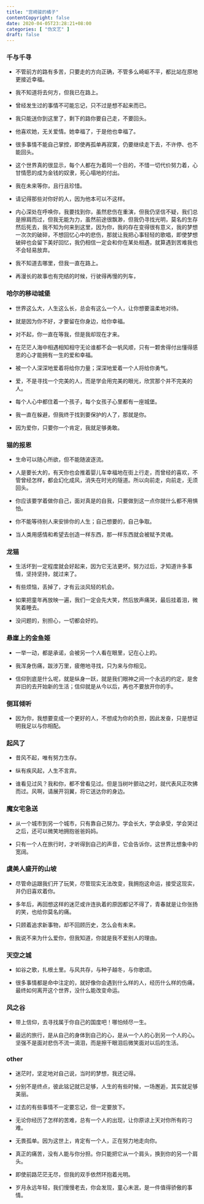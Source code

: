 ```yaml
---
title: "宫崎骏的橘子"
contentCopyright: false
date: 2020-04-05T23:28:21+08:00
categories: [ "伪文艺" ]
draft: false
---
```


### 千与千寻

- 不管前方的路有多苦，只要走的方向正确，不管多么崎岖不平，都比站在原地更接近幸福。

- 我不知道将去何方，但我已在路上。

- 曾经发生过的事情不可能忘记，只不过是想不起来而已。

- 我只能送你到这里了，剩下的路你要自己走，不要回头。

- 他喜欢她，无关爱情。她幸福了，于是他也幸福了。

- 很多事情不能自己掌控，即使再孤单再寂寞，仍要继续走下去，不许停、也不能回头。

- 这个世界真的很显示，每个人都在为着同一个目的，不惜一切代价努力着，心甘情愿的成为金钱的奴隶，死心塌地的付出。

- 我在未来等你，且行且珍惜。

- 请记得那些对你好的人，因为他本可以不这样。

- 内心深处在呼唤你，我要找到你，虽然悲伤在重演，但我仍坚信不疑，我们总是擦肩而过，但我无能为力，虽然前途很飘渺，但我仍寻找光明，莫名的生存然后死去，我不知为何来到这里，因为你，我的存在变得很有意义，我的梦想一次次的破碎，不想回忆心中的悲伤，那就让我把心事轻轻的歌唱，即使梦想破碎也会留下美好回忆，我仍相信一定会和你在某处相遇，就算遇到苦难我也不会轻易放弃。

- 我不知道去哪里，但我一直在路上。

- 再漫长的故事也有完结的时候，行驶得再慢的列车，


### 哈尔的移动城堡

- 世界这么大，人生这么长，总会有这么一个人，让你想要温柔地对待。

- 就是因为你不好，才要留在你身边，给你幸福。

- 对不起，你一直在等我，但是我却现在才来。

- 在茫茫人海中相遇相知相守无论谁都不会一帆风顺，只有一颗舍得付出懂得感恩的心才能拥有一生的爱和幸福。

- 被一个人深深地爱着将给你力量；深深地爱着一个人将给你勇气。

- 爱，不是寻找一个完美的人，而是学会用完美的眼光，欣赏那个并不完美的人。

- 每个人心中都住着一个孩子，每个女孩子心里都有一座城堡。

- 我一直在躲避，但我终于找到要保护的人了，那就是你。

- 因为爱你，只要你一个肯定，我就足够勇敢。


### 猫的报恩

- 生命可以随心所欲，但不能随波逐流。

- 人是要长大的，有天你也会推着婴儿车幸福地在街上行走，而曾经的喜欢，不管曾经怎样，都会幻化成风，消失在时光的隧道。所以向前走，向前走，无须回头。

- 你应该要学着做你自己，面对真是的自我，只要做到这一点你就什么都不用惧怕。

- 你不能等待别人来安排你的人生；自己想要的，自己争取。

- 当人类用感情和希望去创造一样东西，那一样东西就会被赋予灵魂。


### 龙猫

- 生活坏到一定程度就会好起来，因为它无法更坏。努力过后，才知道许多事情，坚持坚持，就过来了。

- 有些烦恼，丢掉了，才有云淡风轻的机会。

- 如果把童年再放映一遍，我们一定会先大笑，然后放声痛哭，最后挂着泪，微笑着睡去。

- 没问题的，别担心，一切都会好的。


### 悬崖上的金鱼姬

- 一举一动，都是承诺，会被另一个人看在眼里，记在心上的。

- 我浑身伤痛，跋涉万里，疲倦地寻找，只为来与你相见。

- 信仰到底是什么呢，就是纵身一跃，就是我们眼神之间一个永远的约定，是舍弃旧的去开始新的生活；信仰就是从今以后，再也不要放开你的手。

### 侧耳倾听

- 因为你，我想要变成一个更好的人，不想成为你的负担，因此发奋，只是想证明我足以与你相配。


### 起风了

- 昔风不起，唯有努力生存。

- 纵有疾风起，人生不言弃。

- 谁看见过风？我和你，都不曾看见过。但是当树叶颤动之时，就代表风正吹拂而过。风啊，请展开羽翼，将它送达你的身边。



### 魔女宅急送

- 从一个城市到另一个城市，只有靠自己努力。学会长大，学会承受，学会哭过之后，还可以微笑地拥抱爸爸妈妈。

- 只有一个人在旅行时，才听得到自己的声音，它会告诉你，这世界比想象中的宽阔。



### 虞美人盛开的山坡

- 尽管命运跟我们开了玩笑，尽管现实无法改变，我拥抱这命运，接受这现实，并仍旧喜欢着你。

- 多年后，再回想这样的迷茫或许连执着的原因都记不得了，青春就是让你张扬的笑，也给你莫名的痛。

- 只顾着追求新事物，却不回顾历史，怎么会有未来。

- 我说不来为什么爱你，但我知道，你就是我不爱别人的理由。


### 天空之城

- 如谷之歌，扎根土里。与风共存，与种子越冬，与你歌颂。

- 很多事情都是命中注定的，就好像你会遇到什么样的人，经历什么样的伤痛，最终如何离开这个世界，没什么能改变命运。


### 风之谷

- 带上信仰，去寻找属于你自己的国度吧！哪怕倾尽一生。

- 最远的旅行，是从自己的身体到自己的心，是从一个人的心到另一个人的心。坚强不是面对悲伤不流一滴泪，而是擦干眼泪后微笑面对以后的生活。


### other

- 迷茫时，坚定地对自己说，当时的梦想，我还记得。

- 分别不是终点，彼此铭记就已足够，人生的有些时候，一场邂逅，其实就足够美丽。

- 过去的有些事情不一定要忘记，但一定要放下。

- 无论你经历了怎样的苦难，总有一个人的出现，让你原谅上天对你所有的刁难。

- 无畏孤单。因为这世上，肯定有一个人，正在努力地走向你。

- 真正的痛苦，没有人能与你分担。你只能把它从一个肩头，换到你的另一个肩头。

- 即使前路茫茫无尽，但我的双手依然环抱着光明。

- 岁月永远年轻，我们慢慢老去，你会发现，童心未泯，是一件值得骄傲的事情。
